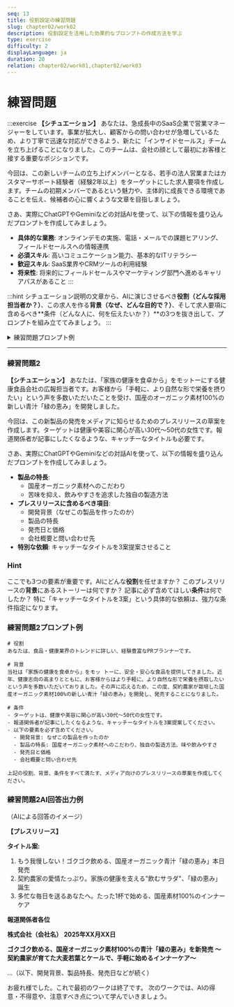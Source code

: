 ```yaml
---
seq: 13
title: 役割設定の練習問題
slug: chapter02/work02
description: 役割設定を活用した効果的なプロンプトの作成方法を学ぶ
type: exercise
difficulty: 2
displayLanguage: ja
duration: 20
relation: chapter02/work01,chapter02/work03
---
```


# 練習問題

:::exercise
**【シチュエーション】**
あなたは、急成長中のSaaS企業で営業マネージャーをしています。事業が拡大し、顧客からの問い合わせが急増しているため、より丁寧で迅速な対応ができるよう、新たに「インサイドセールス」チームを立ち上げることになりました。このチームは、会社の顔として最初にお客様と接する重要なポジションです。

今回は、この新しいチームの立ち上げメンバーとなる、若手の法人営業またはカスタマーサポート経験者（経験2年以上）をターゲットにした求人要項を作成します。チームの初期メンバーであるという魅力や、主体的に成長できる環境であることを伝え、候補者の心に響くような文章を目指しましょう。

さあ、実際にChatGPTやGeminiなどの対話AIを使って、以下の情報を盛り込んだプロンプトを作成してみましょう。
* **具体的な業務**: オンラインデモの実施、電話・メールでの課題ヒアリング、フィールドセールスへの情報連携
* **必須スキル**: 高いコミュニケーション能力、基本的なITリテラシー
* **歓迎スキル**: SaaS業界やCRMツールの利用経験
* **将来性**: 将来的にフィールドセールスやマーケティング部門へ進めるキャリアパスがあること
:::

:::hint
シチュエーション説明の文章から、AIに演じさせるべき**役割（どんな採用担当者か？）**、この求人を作る**背景（なぜ、どんな目的で？）**、そして求人要項に含めるべき**条件（どんな人に、何を伝えたいか？）**の3つを抜き出して、プロンプトを組み立ててみましょう。
:::

<details><summary>練習問題プロンプト例</summary>

```
# 役割
あなたは、BtoB SaaS企業の採用に精通した人事部長です。

# 背景
当社は、急成長中のマーケティングオートメーションツールを提供しています。ありがたいことに顧客からの問い合わせが急増しており、より丁寧で迅速な対応を行うため、新たに「インサイドセールス」チームを立ち上げることになりました。このチームは、当社の顔として最初にお客様と接する重要なポジションです。

# 条件
- ターゲットは、法人営業またはカスタマーサポートの経験が2年以上ある若手人材です。
- チームの立ち上げメンバーであることを魅力として伝え、主体性や成長意欲のある人材に響くような内容にしてください。
- 以下の要素を必ず含めてください。
  - ポジションのミッション: なぜこのチームが必要なのか
  - 具体的な業務: オンラインデモ、電話・メールでの課題ヒアリング、営業担当への情報連携
  - 必須スキル: 基本的なITリテラシー、高いコミュニケーション能力
  - 歓迎スキル: SaaS業界での就業経験、CRMツールの利用経験
  - キャリアパス: 将来的にフィールドセールスやマーケティング部門へ進める可能性

上記の役割、背景、条件をすべて満たす、最高の求人要項を作成してください。
```

## 練習問題AI回答出力例
（AIによる回答のイメージ）

**【チーム立上げメンバー募集！】急成長SaaSの未来を創るインサイドセールスを募集！**

**私たちと一緒に、お客様の成功体験をデザインしませんか？**

当社は、多くの企業のマーケティング活動を支援するSaaSツール「（製品名）」を提供しています。ありがたいことに、サービスへの注目は日々高まり、顧客からの問い合わせは増加の一途をたどっています。

...（以下、ミッション、業務内容、スキルなどが続く）

</details>

---

### 練習問題2
**【シチュエーション】**
あなたは、「家族の健康を食卓から」をモットーにする健康食品会社の広報担当者です。お客様から「手軽に、より自然な形で栄養を摂りたい」という声を多数いただいたことを受け、国産のオーガニック素材100%の新しい青汁「緑の恵み」を開発しました。

今回は、この新製品の発売をメディアに知らせるためのプレスリリースの草案を作成します。ターゲットは健康や美容に関心が高い30代〜50代の女性です。報道関係者が記事にしたくなるような、キャッチーなタイトルも必要です。

さあ、実際にChatGPTやGeminiなどの対話AIを使って、以下の情報を盛り込んだプロンプトを作成してみましょう。
* **製品の特長**:
    * 国産オーガニック素材へのこだわり
    * 苦味を抑え、飲みやすさを追求した独自の製造方法
* **プレスリリースに含めるべき項目**:
    * 開発背景（なぜこの製品を作ったのか）
    * 製品の特長
    * 発売日と価格
    * 会社概要と問い合わせ先
* **特別な依頼**: キャッチーなタイトルを3案提案させること

### Hint
ここでも3つの要素が重要です。AIにどんな**役割**を任せますか？ このプレスリリースの**背景**にあるストーリーは何ですか？ 記事に必ず含めてほしい**条件**は何でしたか？ 特に「キャッチーなタイトルを3案」という具体的な依頼は、強力な条件指定になります。

### 練習問題2プロンプト例
```
# 役割
あなたは、食品・健康業界のトレンドに詳しい、経験豊富なPRプランナーです。

# 背景
当社は「家族の健康を食卓から」をモッ トーに、安全・安心な食品を提供してきました。近年、健康志向の高まりとともに、お客様からはより手軽に、より自然な形で栄養を摂取したいという声を多数いただいておりました。その声に応えるため、この度、契約農家が栽培した国産オーガニック素材100%の新しい青汁「緑の恵み」を開発し、発売することになりました。

# 条件
- ターゲットは、健康や美容に関心が高い30代〜50代の女性です。
- 報道関係者が記事にしたくなるような、キャッチーなタイトルを3案提案してください。
- 以下の要素を必ず含めてください。
  - 開発背景: なぜこの製品を作ったのか
  - 製品の特長: 国産オーガニック素材へのこだわり、独自の製造方法、味や飲みやすさ
  - 発売日と価格
  - 会社概要と問い合わせ先

上記の役割、背景、条件をすべて満たす、メディア向けのプレスリリースの草案を作成してください。
```

### 練習問題2AI回答出力例
（AIによる回答のイメージ）

**【プレスリリース】**

**タイトル案:**
1.  もう我慢しない！ゴクゴク飲める、国産オーガニック青汁「緑の恵み」本日発売
2.  契約農家の愛情たっぷり。家族の健康を支える"飲むサラダ"、「緑の恵み」誕生
3.  多忙な毎日を送るあなたへ。たった1杯で始める、国産素材100%のインナーケア

**報道関係者各位**

**株式会社（会社名）**
**2025年XX月XX日**

**ゴクゴク飲める、国産オーガニック素材100%の青汁「緑の恵み」を新発売**
**〜契約農家が育てた大麦若葉とケールで、手軽に始めるインナーケア〜**

...（以下、開発背景、製品特長、発売日などが続く）


お疲れ様でした。これで最初のワークは終了です。
次のワークでは、AIの得意・不得意や、注意すべき点について学んでいきましょう。
